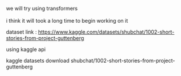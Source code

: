 we will try using transformers <br>
<br>
i think it will took a long time to begin working on it 

dataset link : https://www.kaggle.com/datasets/shubchat/1002-short-stories-from-project-guttenberg

using kaggle api 

kaggle datasets download shubchat/1002-short-stories-from-project-guttenberg
